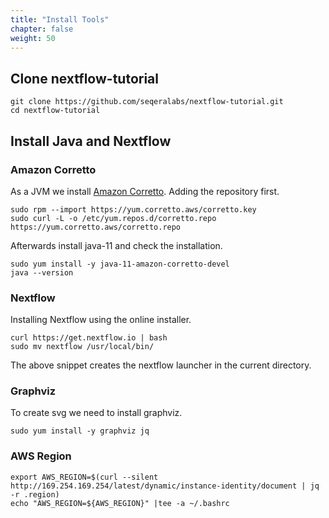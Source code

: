 ```yaml
---
title: "Install Tools"
chapter: false
weight: 50
---
```


## Clone nextflow-tutorial

```
git clone https://github.com/seqeralabs/nextflow-tutorial.git 
cd nextflow-tutorial
```

## Install Java and Nextflow

### Amazon Corretto

As a JVM we install [Amazon Corretto](https://docs.aws.amazon.com/corretto/latest/corretto-11-ug/generic-linux-install.html).
Adding the repository first.

```
sudo rpm --import https://yum.corretto.aws/corretto.key 
sudo curl -L -o /etc/yum.repos.d/corretto.repo https://yum.corretto.aws/corretto.repo
```

Afterwards install java-11 and check the installation.

```
sudo yum install -y java-11-amazon-corretto-devel
java --version
```

### Nextflow

Installing Nextflow using the online installer.

```
curl https://get.nextflow.io | bash
sudo mv nextflow /usr/local/bin/
```

The above snippet creates the nextflow launcher in the current directory.

### Graphviz

To create svg we need to install graphviz.

```
sudo yum install -y graphviz jq
```

### AWS Region

```
export AWS_REGION=$(curl --silent http://169.254.169.254/latest/dynamic/instance-identity/document | jq -r .region)
echo "AWS_REGION=${AWS_REGION}" |tee -a ~/.bashrc
```